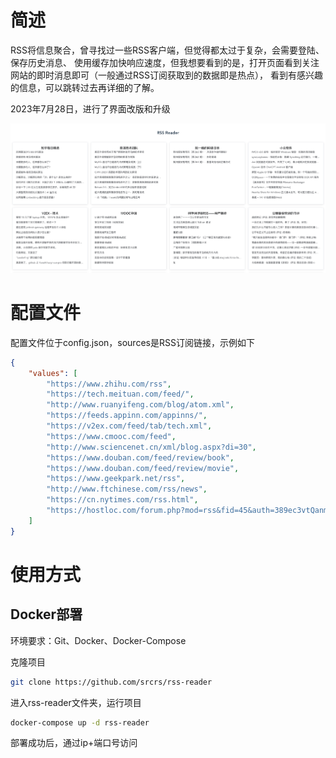 # 简述

RSS将信息聚合，曾寻找过一些RSS客户端，但觉得都太过于复杂，会需要登陆、保存历史消息、
使用缓存加快响应速度，但我想要看到的是，打开页面看到关注网站的即时消息即可（一般通过RSS订阅获取到的数据即是热点），
看到有感兴趣的信息，可以跳转过去再详细的了解。

2023年7月28日，进行了界面改版和升级

![](demo.png)

# 配置文件

配置文件位于config.json，sources是RSS订阅链接，示例如下

```json
{
    "values": [
        "https://www.zhihu.com/rss",
        "https://tech.meituan.com/feed/",
        "http://www.ruanyifeng.com/blog/atom.xml",
        "https://feeds.appinn.com/appinns/",
        "https://v2ex.com/feed/tab/tech.xml",
        "https://www.cmooc.com/feed",
        "http://www.sciencenet.cn/xml/blog.aspx?di=30",
        "https://www.douban.com/feed/review/book",
        "https://www.douban.com/feed/review/movie",
        "https://www.geekpark.net/rss",
        "http://www.ftchinese.com/rss/news",
        "https://cn.nytimes.com/rss.html",
        "https://hostloc.com/forum.php?mod=rss&fid=45&auth=389ec3vtQanmEuRoghE%2FpZPWnYCPmvwWgSa7RsfjbQ%2BJpA%2F6y6eHAx%2FKqtmPOg"
    ]
}

```

# 使用方式

## Docker部署

环境要求：Git、Docker、Docker-Compose

克隆项目

```bash
git clone https://github.com/srcrs/rss-reader
```

进入rss-reader文件夹，运行项目

```bash
docker-compose up -d rss-reader
```

部署成功后，通过ip+端口号访问
